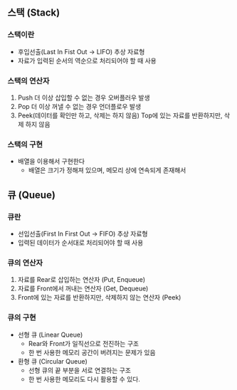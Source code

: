 ## 스택 (Stack)

### 스택이란

- 후입선출(Last In Fist Out → LIFO) 추상 자료형
- 자료가 입력된 순서의 역순으로 처리되어야 할 때 사용

### 스택의 연산자

1. Push
더 이상 삽입할 수 없는 경우 오버플러우 발생
2. Pop
더 이상 꺼낼 수 없는 경우 언더플로우 발생
3. Peek(데이터를 확인만 하고, 삭제는 하지 않음)
Top에 있는 자료를 반환하지만, 삭제 하지 않음

### 스택의 구현

- 배열을 이용해서 구현한다
    - 배열은 크기가 정해져 있으며, 메모리 상에 연속되게 존재해서

## 큐 (Queue)

### 큐란

- 선입선출(First In First Out → FIFO) 추상 자료형
- 입력된 데이터가 순서대로 처리되어야 할 때 사용

### 큐의 연산자

1. 자료를 Rear로 삽입하는 연산자 (Put, Enqueue)
2. 자료를 Front에서 꺼내는 연산자 (Get, Dequeue)
3. Front에 있는 자료를 반환하지만, 삭제하지 않는 연산자 (Peek)

### 큐의 구현

- 선형 큐 (Linear Queue)
    - Rear와 Front가 일직선으로 전진하는 구조
    - 한 번 사용한 메모리 공간이 버려지는 문제가 있음
- 환형 큐 (Circular Queue)
    - 선형 큐의 끝 부분을 서로 연결하는 구조
    - 한 번 사용한 메모리도 다시 활용할 수 있다.